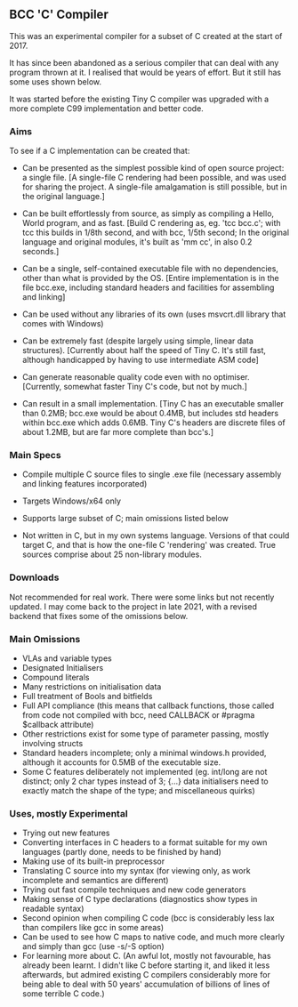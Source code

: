 ## BCC 'C' Compiler

This was an experimental compiler for a subset of C created at the start of 2017.

It has since been abandoned as a serious compiler that can deal with any program thrown at it. I realised that would be years of effort. But it still has some uses shown below.

It was started before the existing Tiny C compiler was upgraded with a more complete C99 implementation and better code.

### Aims

To see if a C implementation can be created that:

* Can be presented as the simplest possible kind of open source project: a single file. \[A single-file C rendering had been possible, and was used for sharing the project. A single-file amalgamation is still possible, but in the original language.\]

* Can be built effortlessly from source, as simply as compiling a Hello, World program, and as fast. \[Build C rendering as, eg. 'tcc bcc.c'; with tcc this builds in 1/8th second, and with bcc, 1/5th second; In the original language and original modules, it's built as 'mm cc', in also 0.2 seconds.\]

* Can be a single, self-contained executable file with no dependencies, other than what is provided by the OS. \[Entire implementation is in the file bcc.exe, including standard headers and facilities for assembling and linking\]

* Can be used without any libraries of its own (uses msvcrt.dll library that comes with Windows)

* Can be extremely fast (despite largely using simple, linear data structures). \[Currently about half the speed of Tiny C. It's still fast, although handicapped by having to use intermediate ASM code\]

* Can generate reasonable quality code even with no optimiser. \[Currently, somewhat faster Tiny C's code, but not by much.\]

* Can result in a small implementation. \[Tiny C has an executable smaller than 0.2MB; bcc.exe would be about 0.4MB, but includes std headers within bcc.exe which adds 0.6MB. Tiny C's headers are discrete files of about 1.2MB, but are far more complete than bcc's.\]

### Main Specs

* Compile multiple C source files to single .exe file (necessary assembly and linking features incorporated)

* Targets Windows/x64 only

* Supports large subset of C; main omissions listed below

* Not written in C, but in my own systems language. Versions of that could target C, and that is how the one-file C 'rendering' was created. True sources comprise about 25 non-library modules.

### Downloads

Not recommended for real work. There were some links but not recently updated. I may come back to the project in late 2021, with a revised backend that fixes some of the omissions below.

### Main Omissions

* VLAs and variable types
* Designated Initialisers
* Compound literals
* Many restrictions on initialisation data
* Full treatment of Bools and bitfields 
* Full API compliance (this means that callback functions, those called from code not compiled with bcc, need CALLBACK or #pragma $callback attribute)
* Other restrictions exist for some type of parameter passing, mostly involving structs
* Standard headers incomplete; only a minimal windows.h provided, although it accounts for 0.5MB of the executable size.
* Some C features deliberately not implemented (eg. int/long are not distinct; only 2 char types instead of 3; {...} data initialisers need to exactly match the shape of the type; and miscellaneous quirks)

### Uses, mostly Experimental

* Trying out new features
* Converting interfaces in C headers to a format suitable for my own languages (partly done, needs to be finished by hand)
* Making use of its built-in preprocessor
* Translating C source into my syntax (for viewing only, as work incomplete and semantics are different)
* Trying out fast compile techniques and new code generators
* Making sense of C type declarations (diagnostics show types in readable syntax)
* Second opinion when compiling C code (bcc is considerably less lax than compilers like gcc in some areas)
* Can be used to see how C maps to native code, and much more clearly and simply than gcc (use -s/-S option)
* For learning more about C. (An awful lot, mostly not favourable, has already been learnt. I didn't like C before starting it, and liked it less afterwards, but admired existing C compilers considerably more for being able to deal with 50 years' accumulation of billions of lines of some terrible C code.)


